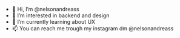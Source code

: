 - 👋 Hi, I’m @nelsonandreass
- 👀 I’m interested in backend and design
- 🌱 I’m currently learning about UX
- 📫 You can reach me trough my instagram dm @nelsonandreass

<!---
nelsonandreass/nelsonandreass is a ✨ special ✨ repository because its `README.md` (this file) appears on your GitHub profile.
You can click the Preview link to take a look at your changes.
--->
